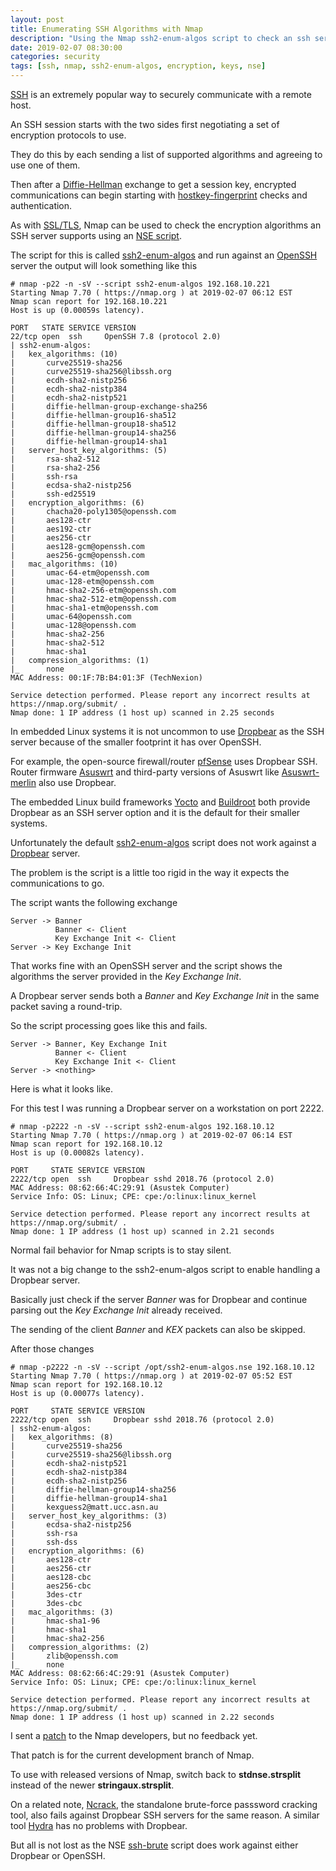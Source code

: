 ```yaml
---
layout: post
title: Enumerating SSH Algorithms with Nmap
description: "Using the Nmap ssh2-enum-algos script to check an ssh server"
date: 2019-02-07 08:30:00
categories: security
tags: [ssh, nmap, ssh2-enum-algos, encryption, keys, nse]
---
```


[SSH][ssh] is an extremely popular way to securely communicate with a remote host.

An SSH session starts with the two sides first negotiating a set of encryption protocols to use.

They do this by each sending a list of supported algorithms and agreeing to use one of them.

Then after a [Diffie-Hellman][diffie-hellman] exchange to get a session key, encrypted communications can begin starting with [hostkey-fingerprint][hostkey-fingerprints] checks and authentication.

As with [SSL/TLS][nmap-tls-check], Nmap can be used to check the encryption algorithms an SSH server supports using an [NSE script][nsedoc].

The script for this is called [ssh2-enum-algos][ssh2-enum-algos] and run against an [OpenSSH][openssh] server the output will look something like this

    # nmap -p22 -n -sV --script ssh2-enum-algos 192.168.10.221
    Starting Nmap 7.70 ( https://nmap.org ) at 2019-02-07 06:12 EST
    Nmap scan report for 192.168.10.221
    Host is up (0.00059s latency).

    PORT   STATE SERVICE VERSION
    22/tcp open  ssh     OpenSSH 7.8 (protocol 2.0)
    | ssh2-enum-algos:
    |   kex_algorithms: (10)
    |       curve25519-sha256
    |       curve25519-sha256@libssh.org
    |       ecdh-sha2-nistp256
    |       ecdh-sha2-nistp384
    |       ecdh-sha2-nistp521
    |       diffie-hellman-group-exchange-sha256
    |       diffie-hellman-group16-sha512
    |       diffie-hellman-group18-sha512
    |       diffie-hellman-group14-sha256
    |       diffie-hellman-group14-sha1
    |   server_host_key_algorithms: (5)
    |       rsa-sha2-512
    |       rsa-sha2-256
    |       ssh-rsa
    |       ecdsa-sha2-nistp256
    |       ssh-ed25519
    |   encryption_algorithms: (6)
    |       chacha20-poly1305@openssh.com
    |       aes128-ctr
    |       aes192-ctr
    |       aes256-ctr
    |       aes128-gcm@openssh.com
    |       aes256-gcm@openssh.com
    |   mac_algorithms: (10)
    |       umac-64-etm@openssh.com
    |       umac-128-etm@openssh.com
    |       hmac-sha2-256-etm@openssh.com
    |       hmac-sha2-512-etm@openssh.com
    |       hmac-sha1-etm@openssh.com
    |       umac-64@openssh.com
    |       umac-128@openssh.com
    |       hmac-sha2-256
    |       hmac-sha2-512
    |       hmac-sha1
    |   compression_algorithms: (1)
    |_      none
    MAC Address: 00:1F:7B:B4:01:3F (TechNexion)

    Service detection performed. Please report any incorrect results at https://nmap.org/submit/ .
    Nmap done: 1 IP address (1 host up) scanned in 2.25 seconds



In embedded Linux systems it is not uncommon to use [Dropbear][dropbear] as the SSH server because of the smaller footprint it has over OpenSSH.

For example, the open-source firewall/router [pfSense][pfsense] uses Dropbear SSH. Router firmware [Asuswrt][asuswrt] and third-party versions of Asuswrt like [Asuswrt-merlin][asuswrt-merlin] also use Dropbear.

The embedded Linux build frameworks [Yocto][yocto] and [Buildroot][buildroot] both provide Dropbear as an SSH server option and it is the default for their smaller systems.

Unfortunately the default [ssh2-enum-algos][ssh2-enum-algos] script does not work against a [Dropbear][dropbear] server.

The problem is the script is a little too rigid in the way it expects the communications to go.

The script wants the following exchange

    Server -> Banner
              Banner <- Client
              Key Exchange Init <- Client
    Server -> Key Exchange Init

That works fine with an OpenSSH server and the script shows the algorithms the server provided in the *Key Exchange Init*.

A Dropbear server sends both a *Banner* and *Key Exchange Init* in the same packet saving a round-trip.

So the script processing goes like this and fails.

    Server -> Banner, Key Exchange Init
              Banner <- Client
              Key Exchange Init <- Client
    Server -> <nothing>


Here is what it looks like.

For this test I was running a Dropbear server on a workstation on port 2222.

    # nmap -p2222 -n -sV --script ssh2-enum-algos 192.168.10.12
    Starting Nmap 7.70 ( https://nmap.org ) at 2019-02-07 06:14 EST
    Nmap scan report for 192.168.10.12
    Host is up (0.00082s latency).

    PORT     STATE SERVICE VERSION
    2222/tcp open  ssh     Dropbear sshd 2018.76 (protocol 2.0)
    MAC Address: 08:62:66:4C:29:91 (Asustek Computer)
    Service Info: OS: Linux; CPE: cpe:/o:linux:linux_kernel

    Service detection performed. Please report any incorrect results at https://nmap.org/submit/ .
    Nmap done: 1 IP address (1 host up) scanned in 2.21 seconds

Normal fail behavior for Nmap scripts is to stay silent.

It was not a big change to the ssh2-enum-algos script to enable handling a Dropbear server.

Basically just check if the server *Banner* was for Dropbear and continue parsing out the *Key Exchange Init* already received.

The sending of the client *Banner* and *KEX* packets can also be skipped.

After those changes

    # nmap -p2222 -n -sV --script /opt/ssh2-enum-algos.nse 192.168.10.12
    Starting Nmap 7.70 ( https://nmap.org ) at 2019-02-07 05:52 EST
    Nmap scan report for 192.168.10.12
    Host is up (0.00077s latency).

    PORT     STATE SERVICE VERSION
    2222/tcp open  ssh     Dropbear sshd 2018.76 (protocol 2.0)
    | ssh2-enum-algos:
    |   kex_algorithms: (8)
    |       curve25519-sha256
    |       curve25519-sha256@libssh.org
    |       ecdh-sha2-nistp521
    |       ecdh-sha2-nistp384
    |       ecdh-sha2-nistp256
    |       diffie-hellman-group14-sha256
    |       diffie-hellman-group14-sha1
    |       kexguess2@matt.ucc.asn.au
    |   server_host_key_algorithms: (3)
    |       ecdsa-sha2-nistp256
    |       ssh-rsa
    |       ssh-dss
    |   encryption_algorithms: (6)
    |       aes128-ctr
    |       aes256-ctr
    |       aes128-cbc
    |       aes256-cbc
    |       3des-ctr
    |       3des-cbc
    |   mac_algorithms: (3)
    |       hmac-sha1-96
    |       hmac-sha1
    |       hmac-sha2-256
    |   compression_algorithms: (2)
    |       zlib@openssh.com
    |_      none
    MAC Address: 08:62:66:4C:29:91 (Asustek Computer)
    Service Info: OS: Linux; CPE: cpe:/o:linux:linux_kernel

    Service detection performed. Please report any incorrect results at https://nmap.org/submit/ .
    Nmap done: 1 IP address (1 host up) scanned in 2.22 seconds


I sent a [patch][nmap-pull] to the Nmap developers, but no feedback yet.

That patch is for the current development branch of Nmap.

To use with released versions of Nmap, switch back to **stdnse.strsplit** instead of the newer **stringaux.strsplit**.

On a related note, [Ncrack][ncrack], the standalone brute-force passsword cracking tool, also fails against Dropbear SSH servers for the same reason. A similar tool [Hydra][thc-hydra] has no problems with Dropbear.

But all is not lost as the NSE [ssh-brute][ssh-brute] script does work against either Dropbear or OpenSSH.

[ssh]: https://en.wikipedia.org/wiki/Secure_Shell
[nmap-tls-check]: https://jumpnowtek.com/security/Using-nmap-to-check-certs-and-supported-algos.html
[nmap]: https://nmap.org/
[nsedoc]: https://nmap.org/nsedoc/
[ssh2-enum-algos]: https://nmap.org/nsedoc/scripts/ssh2-enum-algos.html
[dropbear]: https://matt.ucc.asn.au/dropbear/dropbear.html
[openssh]: https://www.openssh.com/
[yocto]: https://www.yoctoproject.org/
[buildroot]: https://buildroot.org/
[pfsense]: https://www.pfsense.org/
[asuswrt]: https://www.asus.com/us/ASUSWRT/
[asuswrt-merlin]: https://asuswrt.lostrealm.ca/
[diffie-hellman]: https://en.wikipedia.org/wiki/Diffie%E2%80%93Hellman_key_exchange
[nmap-pull]: https://github.com/nmap/nmap/pull/1460
[ncrack]: https://nmap.org/ncrack/
[ssh-brute]: https://nmap.org/nsedoc/scripts/ssh-brute.html
[hostkey-fingerprints]: https://jumpnowtek.com/security/SSH-Hostkey-Fingerprints.html
[thc-hydra]: https://github.com/vanhauser-thc/thc-hydra
